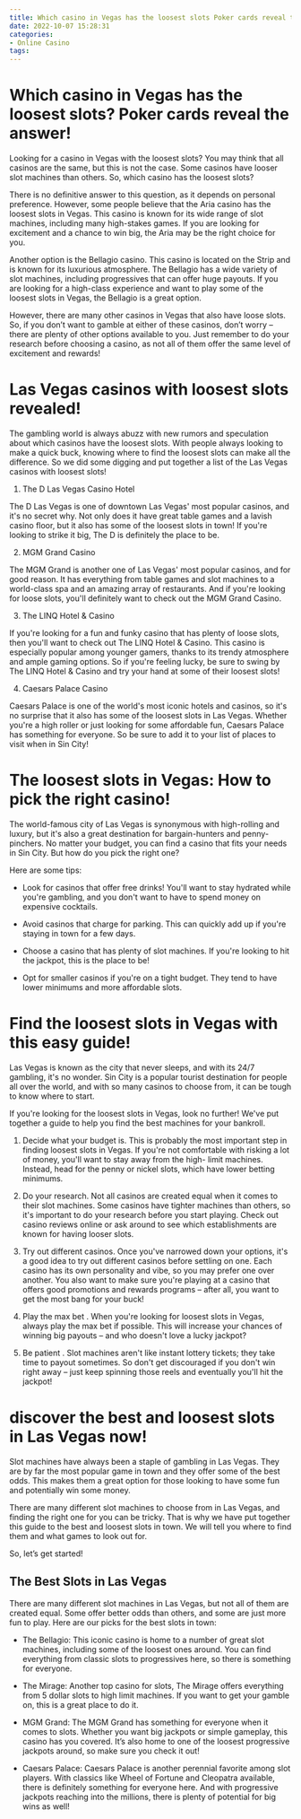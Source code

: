 ```yaml
---
title: Which casino in Vegas has the loosest slots Poker cards reveal the answer!
date: 2022-10-07 15:28:31
categories:
- Online Casino
tags:
---
```



#  Which casino in Vegas has the loosest slots? Poker cards reveal the answer!

Looking for a casino in Vegas with the loosest slots? You may think that all casinos are the same, but this is not the case. Some casinos have looser slot machines than others. So, which casino has the loosest slots?

There is no definitive answer to this question, as it depends on personal preference. However, some people believe that the Aria casino has the loosest slots in Vegas. This casino is known for its wide range of slot machines, including many high-stakes games. If you are looking for excitement and a chance to win big, the Aria may be the right choice for you.

Another option is the Bellagio casino. This casino is located on the Strip and is known for its luxurious atmosphere. The Bellagio has a wide variety of slot machines, including progressives that can offer huge payouts. If you are looking for a high-class experience and want to play some of the loosest slots in Vegas, the Bellagio is a great option.

However, there are many other casinos in Vegas that also have loose slots. So, if you don’t want to gamble at either of these casinos, don’t worry – there are plenty of other options available to you. Just remember to do your research before choosing a casino, as not all of them offer the same level of excitement and rewards!

#  Las Vegas casinos with loosest slots revealed!

The gambling world is always abuzz with new rumors and speculation about which casinos have the loosest slots. With people always looking to make a quick buck, knowing where to find the loosest slots can make all the difference. So we did some digging and put together a list of the Las Vegas casinos with loosest slots!

1) The D Las Vegas Casino Hotel

The D Las Vegas is one of downtown Las Vegas' most popular casinos, and it's no secret why. Not only does it have great table games and a lavish casino floor, but it also has some of the loosest slots in town! If you're looking to strike it big, The D is definitely the place to be.

2) MGM Grand Casino

The MGM Grand is another one of Las Vegas' most popular casinos, and for good reason. It has everything from table games and slot machines to a world-class spa and an amazing array of restaurants. And if you're looking for loose slots, you'll definitely want to check out the MGM Grand Casino.

3) The LINQ Hotel & Casino

If you're looking for a fun and funky casino that has plenty of loose slots, then you'll want to check out The LINQ Hotel & Casino. This casino is especially popular among younger gamers, thanks to its trendy atmosphere and ample gaming options. So if you're feeling lucky, be sure to swing by The LINQ Hotel & Casino and try your hand at some of their loosest slots!

4) Caesars Palace Casino

Caesars Palace is one of the world's most iconic hotels and casinos, so it's no surprise that it also has some of the loosest slots in Las Vegas. Whether you're a high roller or just looking for some affordable fun, Caesars Palace has something for everyone. So be sure to add it to your list of places to visit when in Sin City!

#  The loosest slots in Vegas: How to pick the right casino!

The world-famous city of Las Vegas is synonymous with high-rolling and luxury, but it's also a great destination for bargain-hunters and penny-pinchers. No matter your budget, you can find a casino that fits your needs in Sin City. But how do you pick the right one?

Here are some tips:

* Look for casinos that offer free drinks! You'll want to stay hydrated while you're gambling, and you don't want to have to spend money on expensive cocktails.

* Avoid casinos that charge for parking. This can quickly add up if you're staying in town for a few days.

* Choose a casino that has plenty of slot machines. If you're looking to hit the jackpot, this is the place to be!

* Opt for smaller casinos if you're on a tight budget. They tend to have lower minimums and more affordable slots.

#  Find the loosest slots in Vegas with this easy guide!

Las Vegas is known as the city that never sleeps, and with its 24/7 gambling, it's no wonder. Sin City is a popular tourist destination for people all over the world, and with so many casinos to choose from, it can be tough to know where to start.

If you're looking for the loosest slots in Vegas, look no further! We've put together a guide to help you find the best machines for your bankroll.

1. Decide what your budget is. This is probably the most important step in finding loosest slots in Vegas. If you're not comfortable with risking a lot of money, you'll want to stay away from the high- limit machines. Instead, head for the penny or nickel slots, which have lower betting minimums.

2. Do your research. Not all casinos are created equal when it comes to their slot machines. Some casinos have tighter machines than others, so it's important to do your research before you start playing. Check out casino reviews online or ask around to see which establishments are known for having looser slots.

3. Try out different casinos. Once you've narrowed down your options, it's a good idea to try out different casinos before settling on one. Each casino has its own personality and vibe, so you may prefer one over another. You also want to make sure you're playing at a casino that offers good promotions and rewards programs – after all, you want to get the most bang for your buck!

4. Play the max bet . When you're looking for loosest slots in Vegas, always play the max bet if possible. This will increase your chances of winning big payouts – and who doesn't love a lucky jackpot?

5. Be patient . Slot machines aren't like instant lottery tickets; they take time to payout sometimes. So don't get discouraged if you don't win right away – just keep spinning those reels and eventually you'll hit the jackpot!

#   discover the best and loosest slots in Las Vegas now!

Slot machines have always been a staple of gambling in Las Vegas. They are by far the most popular game in town and they offer some of the best odds. This makes them a great option for those looking to have some fun and potentially win some money.

There are many different slot machines to choose from in Las Vegas, and finding the right one for you can be tricky. That is why we have put together this guide to the best and loosest slots in town. We will tell you where to find them and what games to look out for.

So, let’s get started!

## The Best Slots in Las Vegas

There are many different slot machines in Las Vegas, but not all of them are created equal. Some offer better odds than others, and some are just more fun to play. Here are our picks for the best slots in town:

- The Bellagio: This iconic casino is home to a number of great slot machines, including some of the loosest ones around. You can find everything from classic slots to progressives here, so there is something for everyone.

- The Mirage: Another top casino for slots, The Mirage offers everything from 5 dollar slots to high limit machines. If you want to get your gamble on, this is a great place to do it.

- MGM Grand: The MGM Grand has something for everyone when it comes to slots. Whether you want big jackpots or simple gameplay, this casino has you covered. It’s also home to one of the loosest progressive jackpots around, so make sure you check it out!

- Caesars Palace: Caesars Palace is another perennial favorite among slot players. With classics like Wheel of Fortune and Cleopatra available, there is definitely something for everyone here. And with progressive jackpots reaching into the millions, there is plenty of potential for big wins as well!